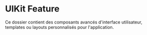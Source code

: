 # UIKit Feature
Ce dossier contient des composants avancés d'interface utilisateur, templates ou layouts personnalisés pour l'application.
